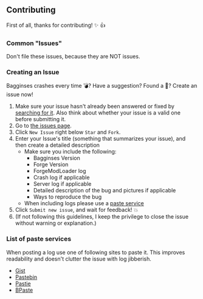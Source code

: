 ## Contributing
First of all, thanks for contributing! :sparkles: :+1:

### Common "Issues"
Don't file these issues, because they are NOT issues.

### Creating an Issue
Bagginses crashes every time :bomb:?  Have a suggestion?  Found a :bug:?  Create an issue now!

1. Make sure your issue hasn't already been answered or fixed by [searching for it](https://github.com/lorddusk/Bagginses/search?q=&type=Issues).  Also think about whether your issue is a valid one before submitting it.
2. Go to [the issues page](https://github.com/lorddusk/Bagginses/issues).
3. Click `New Issue` right below `Star` and `Fork`.
4. Enter your Issue's title (something that summarizes your issue), and then create a detailed description
	* Make sure you include the following:
		* Bagginses Version
		* Forge Version
		* ForgeModLoader log
		* Crash log if applicable
		* Server log if applicable
		* Detailed description of the bug and pictures if applicable
		* Ways to reproduce the bug
	* When including logs please use a [paste service](#list-of-paste-services)
5. Click `Submit new issue`, and wait for feedback! :boom:
6. (If not following this guidelines, I keep the privilege to close the issue without warning or explanation.)

### List of paste services
When posting a log use one of following sites to paste it.
This improves readability and doesn't clutter the issue with log jibberish.

* [Gist](https://gist.github.com/)
* [Pastebin](http://pastebin.com/)
* [Pastie](http://pastie.org/)
* [BPaste](https://bpaste.net/)
